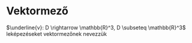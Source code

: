 # Vektormező
$\underline{v}: D \rightarrow \mathbb{R}^3, D \subseteq \mathbb{R}^3$ leképezéseket vektormezőnek nevezzük